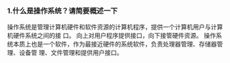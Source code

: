 ### 1.什么是操作系统？请简要概述一下

操作系统是管理计算机硬件和软件资源的计算机程序，提供一个计算机用户与计算机硬件系统之间的接
口。
向上对用户程序提供接口，向下接管硬件资源。
操作系统本质上也是一个软件，作为最接近硬件的系统软件，负责处理器管理、存储器管理、设备管
理、文件管理和提供用户接口。

